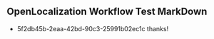 ## OpenLocalization Workflow Test MarkDown
* 5f2db45b-2eaa-42bd-90c3-25991b02ec1c 
thanks!<!--HONumber=Mar16_HO3-->
